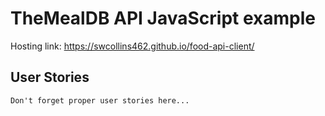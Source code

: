 # TheMealDB API JavaScript example

Hosting link: https://swcollins462.github.io/food-api-client/

## User Stories

```
Don't forget proper user stories here...
```
